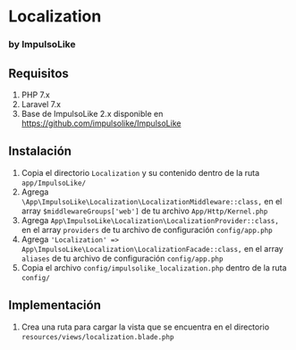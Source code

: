 # Localization
### by ImpulsoLike

## Requisitos
1. PHP 7.x
2. Laravel 7.x
3. Base de ImpulsoLike 2.x disponible en https://github.com/impulsolike/ImpulsoLike


## Instalación

1. Copia el directorio `Localization` y su contenido dentro de la ruta `app/ImpulsoLike/`
2. Agrega `\App\ImpulsoLike\Localization\LocalizationMiddleware::class,` en el array `$middlewareGroups['web']` de tu archivo `App/Http/Kernel.php`
3. Agrega `App\ImpulsoLike\Localization\LocalizationProvider::class,` en el array `providers` de tu archivo de configuración `config/app.php`
4. Agrega `'Localization' => App\ImpulsoLike\Localization\LocalizationFacade::class,` en el array `aliases` de tu archivo de configuración `config/app.php`
5. Copia el archivo `config/impulsolike_localization.php` dentro de la ruta `config/`

## Implementación
1. Crea una ruta para cargar la vista que se encuentra en el directorio `resources/views/localization.blade.php`

